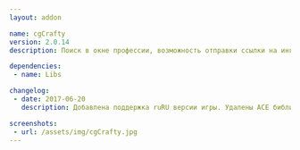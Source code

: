 ```yaml
---
layout: addon

name: cgCrafty
version: 2.0.14
description: Поиск в окне профессии, возможность отправки ссылки на ингредиенты в чат.

dependencies:
 - name: Libs

changelog:
 - date: 2017-06-20
   description: Добавлена поддержка ruRU версии игры. Удалены ACE библиотеки. Добавлена зависимость от !Libs.

screenshots:
 - url: /assets/img/cgCrafty.jpg
---
```

